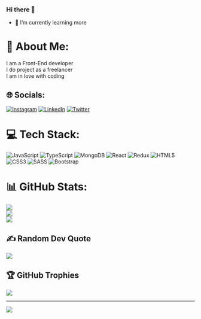 ### Hi there 👋
- 🌱 I’m currently learning more

<!--
**OmidJavaherii/OmidJavaherii** is a ✨ _special_ ✨ repository because its `README.md` (this file) appears on your GitHub profile.

Here are some ideas to get you started:

- 🔭 I’m currently working on ...
- 🌱 I’m currently learning ...
- 👯 I’m looking to collaborate on ...
- 🤔 I’m looking for help with ...
- 💬 Ask me about ...
- 📫 How to reach me: ...
- 😄 Pronouns: ...
- ⚡ Fun fact: ...
-->

# 💫 About Me:
I am a Front-End developer<br>I do project as a freelancer<br>I am in love with coding


## 🌐 Socials:
[![Instagram](https://img.shields.io/badge/Instagram-%23E4405F.svg?logo=Instagram&logoColor=white)](https://instagram.com/omid.javaheri_) [![LinkedIn](https://img.shields.io/badge/LinkedIn-%230077B5.svg?logo=linkedin&logoColor=white)](https://linkedin.com/in/omidjavaheri) [![Twitter](https://img.shields.io/badge/Twitter-%231DA1F2.svg?logo=Twitter&logoColor=white)](https://twitter.com/omid__jv) 

# 💻 Tech Stack:
![JavaScript](https://img.shields.io/badge/javascript-%23323330.svg?style=for-the-badge&logo=javascript&logoColor=%23F7DF1E) ![TypeScript](https://img.shields.io/badge/typescript-%23007ACC.svg?style=for-the-badge&logo=typescript&logoColor=white) ![MongoDB](https://img.shields.io/badge/MongoDB-%234ea94b.svg?style=for-the-badge&logo=mongodb&logoColor=white) ![React](https://img.shields.io/badge/react-%2320232a.svg?style=for-the-badge&logo=react&logoColor=%2361DAFB) ![Redux](https://img.shields.io/badge/redux-%23593d88.svg?style=for-the-badge&logo=redux&logoColor=white) ![HTML5](https://img.shields.io/badge/html5-%23E34F26.svg?style=for-the-badge&logo=html5&logoColor=white) ![CSS3](https://img.shields.io/badge/css3-%231572B6.svg?style=for-the-badge&logo=css3&logoColor=white) ![SASS](https://img.shields.io/badge/SASS-hotpink.svg?style=for-the-badge&logo=SASS&logoColor=white) ![Bootstrap](https://img.shields.io/badge/bootstrap-%23563D7C.svg?style=for-the-badge&logo=bootstrap&logoColor=white)
# 📊 GitHub Stats:
![](https://github-readme-stats.vercel.app/api?username=OmidJavaherii&theme=dark&hide_border=false&include_all_commits=false&count_private=true)<br/>
![](https://github-readme-streak-stats.herokuapp.com/?user=OmidJavaherii&theme=dark&hide_border=false)<br/>
![](https://github-readme-stats.vercel.app/api/top-langs/?username=OmidJavaherii&theme=dark&hide_border=false&include_all_commits=false&count_private=true&layout=compact)


## ✍️ Random Dev Quote
![](https://quotes-github-readme.vercel.app/api?type=horizontal&theme=radical)

<!-- ### 🔝 Top Contributed Repo
![](https://github-contributor-stats.vercel.app/api?username=OmidJavaherii&limit=5&theme=dark&combine_all_yearly_contributions=true) -->

## 🏆 GitHub Trophies
![](https://github-profile-trophy.vercel.app/?username=OmidJavaherii&theme=radical&no-frame=false&no-bg=true&margin-w=4)

<!-- ### 😂 Random Dev Meme
<img src="https://rm.up.railway.app/" width="512px"/> -->

---
[![](https://visitcount.itsvg.in/api?id=mohsen-bahrami-mb&icon=0&color=0)](https://visitcount.itsvg.in)

<!-- Proudly created with GPRM ( https://gprm.itsvg.in ) -->
